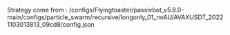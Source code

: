 Strategy come from : /configs/Flyingtoaster/passivbot_v5.8.0-main/configs/particle_swarm/recursive/longonly_01_noAU/AVAXUSDT_20221103013813_09cd8/config.json